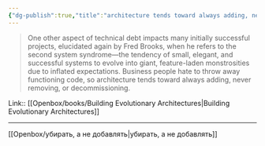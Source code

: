 ```yaml
---
{"dg-publish":true,"title":"architecture tends toward always adding, never removing, or decommissioning.","tags":["quotes"],"date":"2022-12-04T17:03:36+03:00","modified_at":"2023-06-13T10:00:30+03:00","aliases":"architecture tends toward always adding, never removing, or decommissioning.","dg-path":"/quotes/202212041703.md","permalink":"/quotes/202212041703/","dgPassFrontmatter":true}
---
```



> One other aspect of technical debt impacts many initially successful projects, elucidated again by Fred Brooks, when he refers to the second system syndrome—the tendency of small, elegant, and successful systems to evolve into giant, feature-laden monstrosities due to inflated expectations. Business people hate to throw away functioning code, so architecture tends toward always adding, never removing, or decommissioning.

Link:: [[Openbox/books/Building Evolutionary Architectures\|Building Evolutionary Architectures]]

---

[[Openbox/убирать, а не добавлять\|убирать, а не добавлять]]

